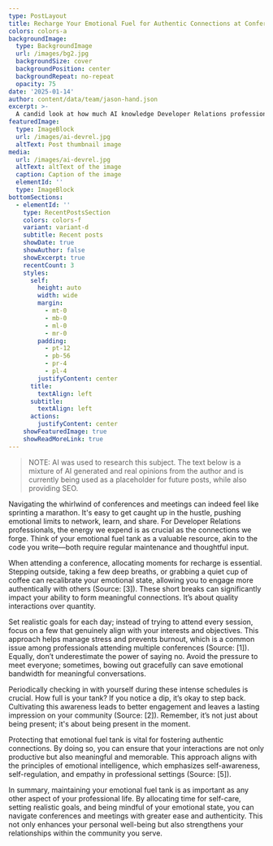 ```yaml
---
type: PostLayout
title: Recharge Your Emotional Fuel for Authentic Connections at Conferences
colors: colors-a
backgroundImage:
  type: BackgroundImage
  url: /images/bg2.jpg
  backgroundSize: cover
  backgroundPosition: center
  backgroundRepeat: no-repeat
  opacity: 75
date: '2025-01-14'
author: content/data/team/jason-hand.json
excerpt: >-
  A candid look at how much AI knowledge Developer Relations professionals truly need to excel—without getting lost in the hype.
featuredImage:
  type: ImageBlock
  url: /images/ai-devrel.jpg
  altText: Post thumbnail image
media:
  url: /images/ai-devrel.jpg
  altText: altText of the image
  caption: Caption of the image
  elementId: ''
  type: ImageBlock
bottomSections:
  - elementId: ''
    type: RecentPostsSection
    colors: colors-f
    variant: variant-d
    subtitle: Recent posts
    showDate: true
    showAuthor: false
    showExcerpt: true
    recentCount: 3
    styles:
      self:
        height: auto
        width: wide
        margin:
          - mt-0
          - mb-0
          - ml-0
          - mr-0
        padding:
          - pt-12
          - pb-56
          - pr-4
          - pl-4
        justifyContent: center
      title:
        textAlign: left
      subtitle:
        textAlign: left
      actions:
        justifyContent: center
    showFeaturedImage: true
    showReadMoreLink: true
---
```


>NOTE: AI was used to research this subject. The text below is a mixture of AI generated and real opinions from the author and is currently being used as a placeholder for future posts, while also providing SEO.

Navigating the whirlwind of conferences and meetings can indeed feel like sprinting a marathon. It's easy to get caught up in the hustle, pushing emotional limits to network, learn, and share. For Developer Relations professionals, the energy we expend is as crucial as the connections we forge. Think of your emotional fuel tank as a valuable resource, akin to the code you write—both require regular maintenance and thoughtful input.

When attending a conference, allocating moments for recharge is essential. Stepping outside, taking a few deep breaths, or grabbing a quiet cup of coffee can recalibrate your emotional state, allowing you to engage more authentically with others (Source: [3]). These short breaks can significantly impact your ability to form meaningful connections. It’s about quality interactions over quantity.

Set realistic goals for each day; instead of trying to attend every session, focus on a few that genuinely align with your interests and objectives. This approach helps manage stress and prevents burnout, which is a common issue among professionals attending multiple conferences (Source: [1]). Equally, don’t underestimate the power of saying no. Avoid the pressure to meet everyone; sometimes, bowing out gracefully can save emotional bandwidth for meaningful conversations.

Periodically checking in with yourself during these intense schedules is crucial. How full is your tank? If you notice a dip, it’s okay to step back. Cultivating this awareness leads to better engagement and leaves a lasting impression on your community (Source: [2]). Remember, it’s not just about being present; it's about being present in the moment.

Protecting that emotional fuel tank is vital for fostering authentic connections. By doing so, you can ensure that your interactions are not only productive but also meaningful and memorable. This approach aligns with the principles of emotional intelligence, which emphasizes self-awareness, self-regulation, and empathy in professional settings (Source: [5]).

In summary, maintaining your emotional fuel tank is as important as any other aspect of your professional life. By allocating time for self-care, setting realistic goals, and being mindful of your emotional state, you can navigate conferences and meetings with greater ease and authenticity. This not only enhances your personal well-being but also strengthens your relationships within the community you serve.


